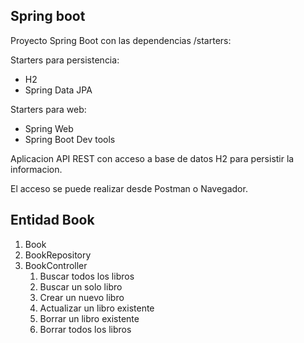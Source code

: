  ## Spring boot

Proyecto Spring Boot con las dependencias /starters:

Starters para persistencia:
* H2
* Spring Data JPA

Starters para web:
* Spring Web
* Spring Boot Dev tools

Aplicacion API REST con acceso a base de datos H2 para persistir la informacion.

El acceso se puede realizar desde Postman o Navegador.

## Entidad Book

1. Book
2. BookRepository
3. BookController
   1. Buscar todos los libros
   2. Buscar un solo libro
   3. Crear un nuevo libro
   4. Actualizar un libro existente
   5. Borrar un libro existente
   6. Borrar todos los libros